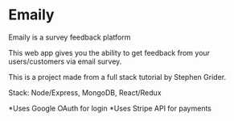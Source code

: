 # Emaily
Emaily is a survey feedback platform

This web app gives you the ability to get feedback from your users/customers via email survey.

This is a project made from a full stack tutorial by Stephen Grider.

Stack: Node/Express, MongoDB, React/Redux

*Uses Google OAuth for login
*Uses Stripe API for payments

